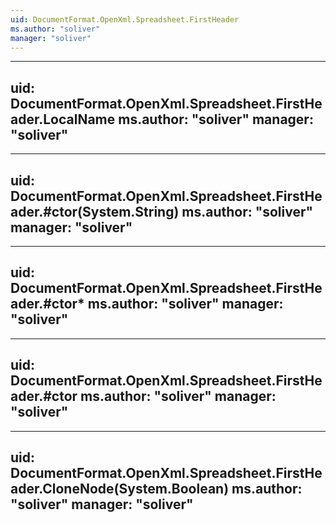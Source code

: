 ```yaml
---
uid: DocumentFormat.OpenXml.Spreadsheet.FirstHeader
ms.author: "soliver"
manager: "soliver"
---
```


---
uid: DocumentFormat.OpenXml.Spreadsheet.FirstHeader.LocalName
ms.author: "soliver"
manager: "soliver"
---

---
uid: DocumentFormat.OpenXml.Spreadsheet.FirstHeader.#ctor(System.String)
ms.author: "soliver"
manager: "soliver"
---

---
uid: DocumentFormat.OpenXml.Spreadsheet.FirstHeader.#ctor*
ms.author: "soliver"
manager: "soliver"
---

---
uid: DocumentFormat.OpenXml.Spreadsheet.FirstHeader.#ctor
ms.author: "soliver"
manager: "soliver"
---

---
uid: DocumentFormat.OpenXml.Spreadsheet.FirstHeader.CloneNode(System.Boolean)
ms.author: "soliver"
manager: "soliver"
---
